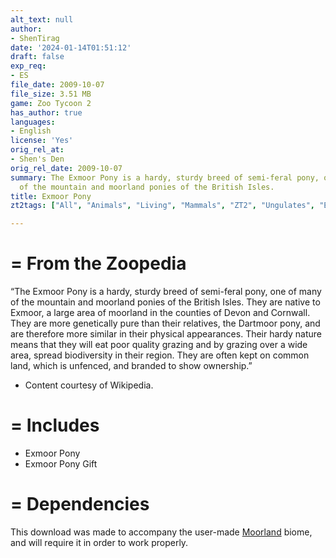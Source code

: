 ```yaml
---
alt_text: null
author:
- ShenTirag
date: '2024-01-14T01:51:12'
draft: false
exp_req:
- ES
file_date: 2009-10-07
file_size: 3.51 MB
game: Zoo Tycoon 2
has_author: true
languages:
- English
license: 'Yes'
orig_rel_at:
- Shen's Den
orig_rel_date: 2009-10-07
summary: The Exmoor Pony is a hardy, sturdy breed of semi-feral pony, one of many
  of the mountain and moorland ponies of the British Isles.
title: Exmoor Pony
zt2tags: ["All", "Animals", "Living", "Mammals", "ZT2", "Ungulates", "European" , "Equids"]

---
```

=
From the Zoopedia
=

“The Exmoor Pony is a hardy, sturdy breed of semi-feral pony, one of many of the mountain and moorland ponies of the British Isles. They are native to Exmoor, a large area of moorland in the counties of Devon and Cornwall. They are more genetically pure than their relatives, the Dartmoor pony, and are therefore more similar in their physical appearances. Their hardy nature means that they will eat poor quality grazing and by grazing over a wide area, spread biodiversity in their region. They are often kept on common land, which is unfenced, and branded to show ownership.”

- Content courtesy of Wikipedia.

=
Includes
=

- Exmoor Pony
- Exmoor Pony Gift

=
Dependencies
=

This download was made to accompany the user-made [Moorland](<https://www.zooberry.org/mods/zt2/biomes/moorland/>) biome, and will require it in order to work properly.